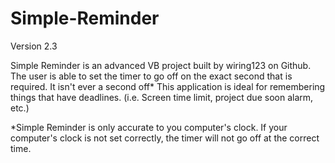 # Simple-Reminder
Version 2.3

Simple Reminder is an advanced VB project built by wiring123 on Github. The user is able to set the timer to go off on the exact second that is required. It isn't ever a second off* This application is ideal for remembering things that have deadlines. (i.e. Screen time limit, project due soon alarm, etc.)




*Simple Reminder is only accurate to you computer's clock. If your computer's clock is not set correctly, the timer will not go off at the correct time.
